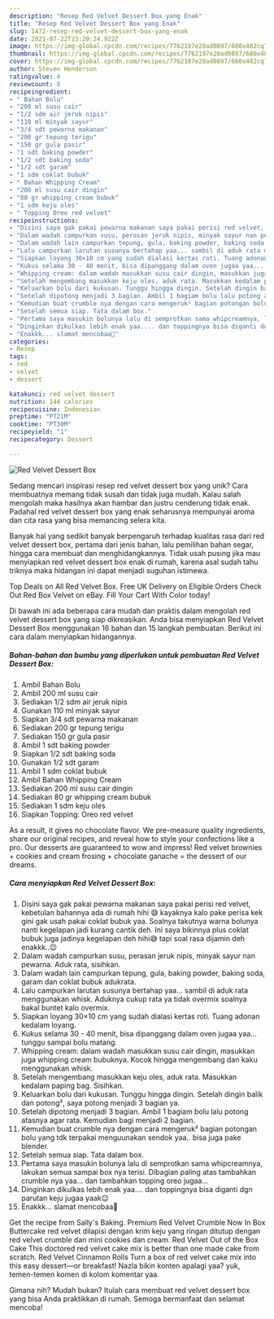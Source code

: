 ```yaml
---
description: "Resep Red Velvet Dessert Box yang Enak"
title: "Resep Red Velvet Dessert Box yang Enak"
slug: 1472-resep-red-velvet-dessert-box-yang-enak
date: 2021-07-22T23:20:24.922Z
image: https://img-global.cpcdn.com/recipes/7762187e20ad0897/680x482cq70/red-velvet-dessert-box-foto-resep-utama.jpg
thumbnail: https://img-global.cpcdn.com/recipes/7762187e20ad0897/680x482cq70/red-velvet-dessert-box-foto-resep-utama.jpg
cover: https://img-global.cpcdn.com/recipes/7762187e20ad0897/680x482cq70/red-velvet-dessert-box-foto-resep-utama.jpg
author: Steven Henderson
ratingvalue: 4
reviewcount: 8
recipeingredient:
- " Bahan Bolu"
- "200 ml susu cair"
- "1/2 sdm air jeruk nipis"
- "110 ml minyak sayur"
- "3/4 sdt pewarna makanan"
- "200 gr tepung terigu"
- "150 gr gula pasir"
- "1 sdt baking powder"
- "1/2 sdt baking soda"
- "1/2 sdt garam"
- "1 sdm coklat bubuk"
- " Bahan Whipping Cream"
- "200 ml susu cair dingin"
- "80 gr whipping cream bubuk"
- "1 sdm keju oles"
- " Topping Oreo red velvet"
recipeinstructions:
- "Disini saya gak pakai pewarna makanan saya pakai perisi red velvet, kebetulan bahannya ada di rumah hihi 😅 kayaknya kalo pake perisa kek gini gak usah pakai coklat bubuk yaa. Soalnya takutnya warna bolunya nanti kegelapan jadi kurang cantik deh. Ini saya bikinnya plus coklat bubuk juga jadinya kegelapan deh hihi😅 tapi soal rasa dijamin deh enakkk..😉"
- "Dalam wadah campurkan susu, perasan jeruk nipis, minyak sayur nan pewarna. Aduk rata, sisihkan."
- "Dalam wadah lain campurkan tepung, gula, baking powder, baking soda, garam dan coklat bubuk adukrata."
- "Lalu campurkan larutan susunya bertahap yaa... sambil di aduk rata menggunakan whisk. Aduknya cukup rata ya tidak overmix soalnya bakal buntet kalo overmix."
- "Siapkan loyang 30×10 cm yang sudah dialasi kertas roti. Tuang adonan kedalam loyang."
- "Kukus selama 30 - 40 menit, bisa dipanggang dalam oven jugaa yaa... tunggu sampai bolu matang."
- "Whipping cream: dalam wadah masukkan susu cair dingin, masukkan juga whipping cream bubuknya. Kocok hingga mengembang dan kaku menggunakan whisk."
- "Setelah mengembang masukkan keju oles, aduk rata. Masukkan kedalam paping bag. Sisihkan."
- "Keluarkan bolu dari kukusan. Tunggu hingga dingin. Setelah dingin balik dan potong², saya potong menjadi 3 bagian ya."
- "Setelah dipotong menjadi 3 bagian. Ambil 1 bagiam bolu lalu potong atasnya agar rata. Kemudian bagi menjadi 2 bagian."
- "Kemudian buat crumble nya dengan cara mengeruk² bagian potongan bolu yang tdk terpakai menguunakan sendok yaa.. bisa juga pake blender."
- "Setelah semua siap. Tata dalam box."
- "Pertama saya masukin bolunya lalu di semprotkan sama whipcreamnya, lakukan semua sampai box nya terisi. Dibagian paling atas tambahkan crumble nya yaa... dan tambahkan topping oreo jugaa..."
- "Dinginkan dikulkas lebih enak yaa.... dan toppingnya bisa diganti dgn parutan keju jugaa yaak😉"
- "Enakkk... slamat mencobaa🥰"
categories:
- Resep
tags:
- red
- velvet
- dessert

katakunci: red velvet dessert 
nutrition: 144 calories
recipecuisine: Indonesian
preptime: "PT21M"
cooktime: "PT30M"
recipeyield: "1"
recipecategory: Dessert

---
```



![Red Velvet Dessert Box](https://img-global.cpcdn.com/recipes/7762187e20ad0897/680x482cq70/red-velvet-dessert-box-foto-resep-utama.jpg)

Sedang mencari inspirasi resep red velvet dessert box yang unik? Cara membuatnya memang tidak susah dan tidak juga mudah. Kalau salah mengolah maka hasilnya akan hambar dan justru cenderung tidak enak. Padahal red velvet dessert box yang enak seharusnya mempunyai aroma dan cita rasa yang bisa memancing selera kita.

Banyak hal yang sedikit banyak berpengaruh terhadap kualitas rasa dari red velvet dessert box, pertama dari jenis bahan, lalu pemilihan bahan segar, hingga cara membuat dan menghidangkannya. Tidak usah pusing jika mau menyiapkan red velvet dessert box enak di rumah, karena asal sudah tahu triknya maka hidangan ini dapat menjadi suguhan istimewa.

Top Deals on All Red Velvet Box. Free UK Delivery on Eligible Orders Check Out Red Box Velvet on eBay. Fill Your Cart With Color today!


Di bawah ini ada beberapa cara mudah dan praktis dalam mengolah red velvet dessert box yang siap dikreasikan. Anda bisa menyiapkan Red Velvet Dessert Box menggunakan 16 bahan dan 15 langkah pembuatan. Berikut ini cara dalam menyiapkan hidangannya.

<!--inarticleads1-->

##### Bahan-bahan dan bumbu yang diperlukan untuk pembuatan Red Velvet Dessert Box:

1. Ambil  Bahan Bolu
1. Ambil 200 ml susu cair
1. Sediakan 1/2 sdm air jeruk nipis
1. Gunakan 110 ml minyak sayur
1. Siapkan 3/4 sdt pewarna makanan
1. Sediakan 200 gr tepung terigu
1. Sediakan 150 gr gula pasir
1. Ambil 1 sdt baking powder
1. Siapkan 1/2 sdt baking soda
1. Gunakan 1/2 sdt garam
1. Ambil 1 sdm coklat bubuk
1. Ambil  Bahan Whipping Cream
1. Sediakan 200 ml susu cair dingin
1. Sediakan 80 gr whipping cream bubuk
1. Sediakan 1 sdm keju oles
1. Siapkan  Topping: Oreo red velvet


As a result, it gives no chocolate flavor. We pre-measure quality ingredients, share our original recipes, and reveal how to style your confections like a pro. Our desserts are guaranteed to wow and impress! Red velvet brownies + cookies and cream frosing + chocolate ganache = the dessert of our dreams. 

<!--inarticleads2-->

##### Cara menyiapkan Red Velvet Dessert Box:

1. Disini saya gak pakai pewarna makanan saya pakai perisi red velvet, kebetulan bahannya ada di rumah hihi 😅 kayaknya kalo pake perisa kek gini gak usah pakai coklat bubuk yaa. Soalnya takutnya warna bolunya nanti kegelapan jadi kurang cantik deh. Ini saya bikinnya plus coklat bubuk juga jadinya kegelapan deh hihi😅 tapi soal rasa dijamin deh enakkk..😉
1. Dalam wadah campurkan susu, perasan jeruk nipis, minyak sayur nan pewarna. Aduk rata, sisihkan.
1. Dalam wadah lain campurkan tepung, gula, baking powder, baking soda, garam dan coklat bubuk adukrata.
1. Lalu campurkan larutan susunya bertahap yaa... sambil di aduk rata menggunakan whisk. Aduknya cukup rata ya tidak overmix soalnya bakal buntet kalo overmix.
1. Siapkan loyang 30×10 cm yang sudah dialasi kertas roti. Tuang adonan kedalam loyang.
1. Kukus selama 30 - 40 menit, bisa dipanggang dalam oven jugaa yaa... tunggu sampai bolu matang.
1. Whipping cream: dalam wadah masukkan susu cair dingin, masukkan juga whipping cream bubuknya. Kocok hingga mengembang dan kaku menggunakan whisk.
1. Setelah mengembang masukkan keju oles, aduk rata. Masukkan kedalam paping bag. Sisihkan.
1. Keluarkan bolu dari kukusan. Tunggu hingga dingin. Setelah dingin balik dan potong², saya potong menjadi 3 bagian ya.
1. Setelah dipotong menjadi 3 bagian. Ambil 1 bagiam bolu lalu potong atasnya agar rata. Kemudian bagi menjadi 2 bagian.
1. Kemudian buat crumble nya dengan cara mengeruk² bagian potongan bolu yang tdk terpakai menguunakan sendok yaa.. bisa juga pake blender.
1. Setelah semua siap. Tata dalam box.
1. Pertama saya masukin bolunya lalu di semprotkan sama whipcreamnya, lakukan semua sampai box nya terisi. Dibagian paling atas tambahkan crumble nya yaa... dan tambahkan topping oreo jugaa...
1. Dinginkan dikulkas lebih enak yaa.... dan toppingnya bisa diganti dgn parutan keju jugaa yaak😉
1. Enakkk... slamat mencobaa🥰


Get the recipe from Sally&#39;s Baking. Premium Red Velvet Crumble Now In Box Buttercake red velvet dilapisi dengan krim keju yang ringan ditutup dengan red velvet crumble dan mini cookies dan cream. Red Velvet Out of the Box Cake This doctored red velvet cake mix is better than one made cake from scratch. Red Velvet Cinnamon Rolls Turn a box of red velvet cake mix into this easy dessert—or breakfast! Nazla bikin konten apalagi yaa? yuk, temen-temen komen di kolom komentar yaa. 

Gimana nih? Mudah bukan? Itulah cara membuat red velvet dessert box yang bisa Anda praktikkan di rumah. Semoga bermanfaat dan selamat mencoba!
